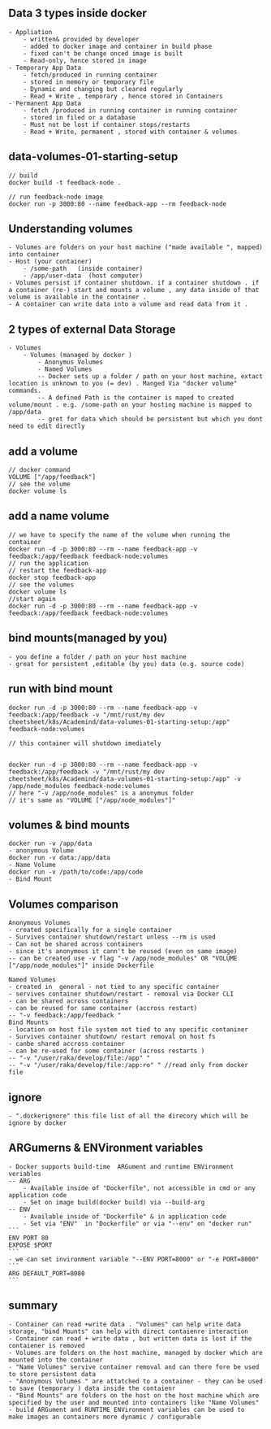 ## Data 3 types inside docker 
    - Appliation 
        - written& provided by developer 
        - added to docker image and container in build phase 
        - fixed can't be change onced image is built
        - Read-only, hence stored in image 
    - Temporary App Data 
        - fetch/produced in running container 
        - stored in memory or temporary file 
        - Dynamic and changing but cleared regularly
        - Read + Write , temporary , hence stored in Containers 
    - Permanent App Data 
        - fetch /produced in running container in running container 
        - stored in filed or a database 
        - Must not be lost if container stops/restarts 
        - Read + Write, permanent , stored with container & volumes 
## data-volumes-01-starting-setup
    // build  
    docker build -t feedback-node .

    // run feedback-node image 
    docker run -p 3000:80 --name feedback-app --rm feedback-node 

## Understanding volumes 
    - Volumes are folders on your host machine ("made available ", mapped) into container 
    - Host (your container)
        - /some-path   (inside container)
        - /app/user-data  (host computer)
    - Volumes persist if container shutdown. if a container shutdown . if a container (re-) start and mounts a volume , any data inside of that volume is available in the container . 
    - A container can write data into a volume and read data from it .
## 2 types of external Data Storage 
    - Volumes
        - Volumes (managed by docker )
            - Anonymus Volumes 
            - Named Volumes
            -- Docker sets up a folder / path on your host machine, extact location is unknown to you (= dev) . Manged Via "docker volume" commands.
            -- A defined Path is the container is maped to created volume/mount . e.g. /some-path on your hosting machine is mapped to /app/data
            -- gret for data which should be persistent but which you dont need to edit directly
## add a volume 
    // docker command
    VOLUME ["/app/feedback"]
    // see the volume
    docker volume ls
## add a name volume
    // we have to specify the name of the volume when running the container 
    docker run -d -p 3000:80 --rm --name feedback-app -v feedback:/app/feedback feedback-node:volumes
    // run the application 
    // restart the feedback-app 
    docker stop feedback-app
    // see the volumes 
    docker volume ls
    //start again 
    docker run -d -p 3000:80 --rm --name feedback-app -v feedback:/app/feedback feedback-node:volumes

## bind mounts(managed by you)
    - you define a folder / path on your host machine
    - great for persistent ,editable (by you) data (e.g. source code)
## run with bind mount 
    docker run -d -p 3000:80 --rm --name feedback-app -v feedback:/app/feedback -v "/mnt/rust/my dev cheetsheet/k8s/Academind/data-volumes-01-starting-setup:/app" feedback-node:volumes

    // this container will shutdown imediately
    

    docker run -d -p 3000:80 --rm --name feedback-app -v feedback:/app/feedback -v "/mnt/rust/my dev cheetsheet/k8s/Academind/data-volumes-01-starting-setup:/app" -v /app/node_modules feedback-node:volumes
    // here "-v /app/node_modules" is a anonymus folder 
    // it's same as "VOLUME ["/app/node_modules"]"

## volumes & bind mounts
    docker run -v /app/data 
    - anonymous Volume
    docker run -v data:/app/data 
    - Name Volume
    docker run -v /path/to/code:/app/code 
    - Bind Mount

## Volumes comparison 
    Anonymous Volumes
    - created specifically for a single container
    - Survives container shutdown/restart unless --rm is used
    - Can not be shared across containers 
    - since it's anonymous it cann't be reused (even on same image)
    -- can be created use -v flag "-v /app/node_modules" OR "VOLUME ["/app/node_modules"]" inside Dockerfile 

    Named Volumes
    - created in  general - not tied to any specific container
    - servives container shutdown/restart - removal via Docker CLI
    - can be shared across containers 
    - can be reused for same container (accross restart)
    -- "-v feedback:/app/feedback "
    Bind Mounts 
    - location on host file system not tied to any specific contaniner
    - Survives container shutdown/ restart removal on host fs
    - canbe shared accross container
    - can be re-used for some container (across restarts )
    -- "-v "/user/raka/develop/file:/app" "
    -- "-v "/user/raka/develop/file:/app:ro" " //read only from docker file
## ignore
    - ".dockerignore" this file list of all the direcory which will be ignore by docker
## ARGumerns & ENVironment variables
    - Docker supports build-time  ARGument and runtime ENVironment veriables 
    -- ARG
        - Available inside of "Dockerfile", not accessible in cmd or any application code 
        - Set on image build(docker build) via --build-arg 
    -- ENV
        - Available inside of "Dockerfile" & in application code 
        - Set via "ENV"  in "Dockerfile" or via "--env" on "docker run" 
    ```
    ENV PORT 80 
    EXPOSE $PORT 
    ```
    - we can set invironment variable "--ENV PORT=8000" or "-e PORT=8000" 
    ```
    ARG DEFAULT_PORT=8080
    ```
    
## summary 
    - Container can read +write data . "Volumes" can help write data storage, "bind Mounts" can help with direct contaienre interaction
    - Container can read + write data , but written data is lost if the contaiener is removed 
    - Volumes are folders on the host machine, managed by docker which are mounted into the container
    - "Name Volumes" servive container removal and can there fore be used to store persistent data 
    - "Anonymous Volumes " are attatched to a container - they can be used to save (temporary ) data inside the contaienr
    - "Bind Mounts" are folders on the host on the host machine which are specified by the user and mounted into containers like "Name Volumes"
    - build ARGument and RUNTIME ENVironment variables can be used to  make images an containers more dynamic / configurable

